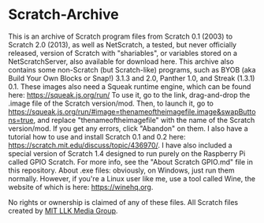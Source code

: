 # Scratch-Archive
This is an archive of Scratch program files from Scratch 0.1 (2003) to Scratch 2.0 (2013), as well as NetScratch, a tested, but never officially released, version of Scratch with "shariables", or variables stored on a NetScratchServer, also available for download here. This archive also contains some non-Scratch (but Scratch-like) programs, such as BYOB (aka Build Your Own Blocks or Snap!) 3.1.3 and 2.0, Panther 1.0, and Streak (1.3.1) 0.1. These images also need a Squeak runtime engine, which can be found here: https://squeak.js.org/run/ To use it, go to the link, drag-and-drop the .image file of the Scratch version/mod. Then, to launch it, go to https://squeak.js.org/run/#image=thenameoftheimagefile.image&swapButtons=true, and replace "thenameoftheimagefile" with the name of the Scratch version/mod. If you get any errors, click "Abandon" on them. I also have a tutorial how to use and install Scratch 0.1 and 0.2 here: https://scratch.mit.edu/discuss/topic/436970/. I have also included a special version of Scratch 1.4 designed to run purely on the Raspberry Pi called GPIO Scratch. For more info, see the "About Scratch GPIO.md" file in this repository. About .exe files: obviously, on Windows, just run them normally. However, if you're a Linux user like me, use a tool called Wine, the website of which is here: https://winehq.org.

No rights or ownership is claimed of any of these files. All Scratch files created by [MIT LLK Media Group](https://llk.media.mit.edu/).
